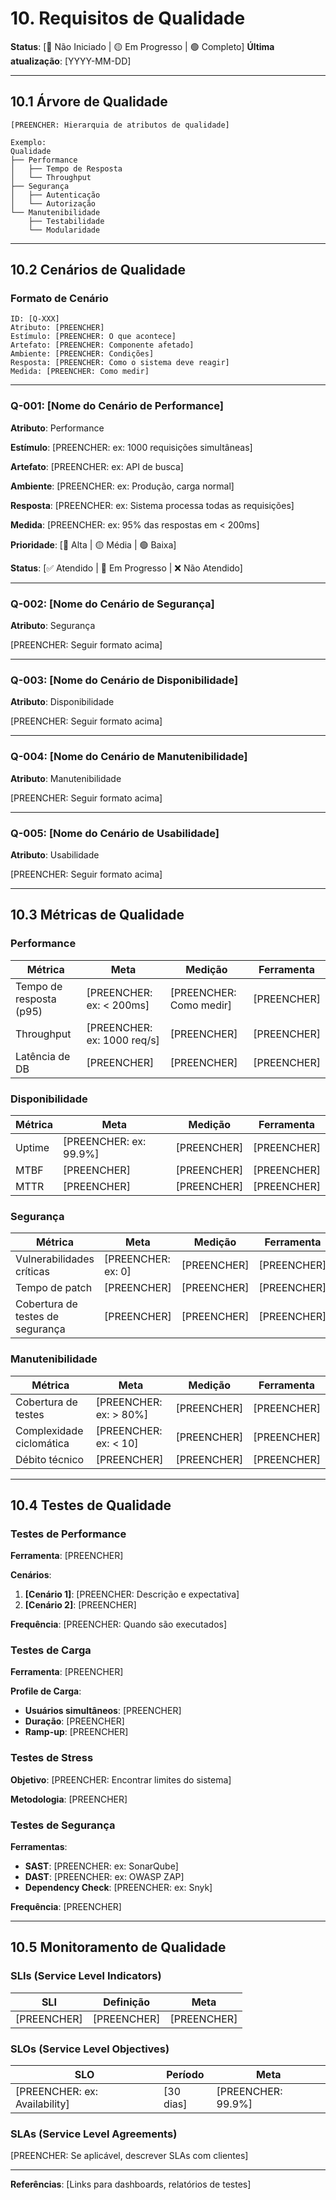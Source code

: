 # 10. Requisitos de Qualidade

**Status**: [🔴 Não Iniciado | 🟡 Em Progresso | 🟢 Completo]
**Última atualização**: [YYYY-MM-DD]

---

## 10.1 Árvore de Qualidade

```
[PREENCHER: Hierarquia de atributos de qualidade]

Exemplo:
Qualidade
├── Performance
│   ├── Tempo de Resposta
│   └── Throughput
├── Segurança
│   ├── Autenticação
│   └── Autorização
└── Manutenibilidade
    ├── Testabilidade
    └── Modularidade
```

---

## 10.2 Cenários de Qualidade

### Formato de Cenário

```
ID: [Q-XXX]
Atributo: [PREENCHER]
Estímulo: [PREENCHER: O que acontece]
Artefato: [PREENCHER: Componente afetado]
Ambiente: [PREENCHER: Condições]
Resposta: [PREENCHER: Como o sistema deve reagir]
Medida: [PREENCHER: Como medir]
```

---

### Q-001: [Nome do Cenário de Performance]

**Atributo**: Performance

**Estímulo**: [PREENCHER: ex: 1000 requisições simultâneas]

**Artefato**: [PREENCHER: ex: API de busca]

**Ambiente**: [PREENCHER: ex: Produção, carga normal]

**Resposta**: [PREENCHER: ex: Sistema processa todas as requisições]

**Medida**: [PREENCHER: ex: 95% das respostas em < 200ms]

**Prioridade**: [🔴 Alta | 🟡 Média | 🟢 Baixa]

**Status**: [✅ Atendido | 🔄 Em Progresso | ❌ Não Atendido]

---

### Q-002: [Nome do Cenário de Segurança]

**Atributo**: Segurança

[PREENCHER: Seguir formato acima]

---

### Q-003: [Nome do Cenário de Disponibilidade]

**Atributo**: Disponibilidade

[PREENCHER: Seguir formato acima]

---

### Q-004: [Nome do Cenário de Manutenibilidade]

**Atributo**: Manutenibilidade

[PREENCHER: Seguir formato acima]

---

### Q-005: [Nome do Cenário de Usabilidade]

**Atributo**: Usabilidade

[PREENCHER: Seguir formato acima]

---

## 10.3 Métricas de Qualidade

### Performance

| Métrica | Meta | Medição | Ferramenta |
|---------|------|---------|------------|
| Tempo de resposta (p95) | [PREENCHER: ex: < 200ms] | [PREENCHER: Como medir] | [PREENCHER] |
| Throughput | [PREENCHER: ex: 1000 req/s] | [PREENCHER] | [PREENCHER] |
| Latência de DB | [PREENCHER] | [PREENCHER] | [PREENCHER] |

### Disponibilidade

| Métrica | Meta | Medição | Ferramenta |
|---------|------|---------|------------|
| Uptime | [PREENCHER: ex: 99.9%] | [PREENCHER] | [PREENCHER] |
| MTBF | [PREENCHER] | [PREENCHER] | [PREENCHER] |
| MTTR | [PREENCHER] | [PREENCHER] | [PREENCHER] |

### Segurança

| Métrica | Meta | Medição | Ferramenta |
|---------|------|---------|------------|
| Vulnerabilidades críticas | [PREENCHER: ex: 0] | [PREENCHER] | [PREENCHER] |
| Tempo de patch | [PREENCHER] | [PREENCHER] | [PREENCHER] |
| Cobertura de testes de segurança | [PREENCHER] | [PREENCHER] | [PREENCHER] |

### Manutenibilidade

| Métrica | Meta | Medição | Ferramenta |
|---------|------|---------|------------|
| Cobertura de testes | [PREENCHER: ex: > 80%] | [PREENCHER] | [PREENCHER] |
| Complexidade ciclomática | [PREENCHER: ex: < 10] | [PREENCHER] | [PREENCHER] |
| Débito técnico | [PREENCHER] | [PREENCHER] | [PREENCHER] |

---

## 10.4 Testes de Qualidade

### Testes de Performance

**Ferramenta**: [PREENCHER]

**Cenários**:

1. **[Cenário 1]**: [PREENCHER: Descrição e expectativa]
2. **[Cenário 2]**: [PREENCHER]

**Frequência**: [PREENCHER: Quando são executados]

### Testes de Carga

**Ferramenta**: [PREENCHER]

**Profile de Carga**:

- **Usuários simultâneos**: [PREENCHER]
- **Duração**: [PREENCHER]
- **Ramp-up**: [PREENCHER]

### Testes de Stress

**Objetivo**: [PREENCHER: Encontrar limites do sistema]

**Metodologia**: [PREENCHER]

### Testes de Segurança

**Ferramentas**:

- **SAST**: [PREENCHER: ex: SonarQube]
- **DAST**: [PREENCHER: ex: OWASP ZAP]
- **Dependency Check**: [PREENCHER: ex: Snyk]

**Frequência**: [PREENCHER]

---

## 10.5 Monitoramento de Qualidade

### SLIs (Service Level Indicators)

| SLI | Definição | Meta |
|-----|-----------|------|
| [PREENCHER] | [PREENCHER] | [PREENCHER] |

### SLOs (Service Level Objectives)

| SLO | Período | Meta |
|-----|---------|------|
| [PREENCHER: ex: Availability] | [30 dias] | [PREENCHER: 99.9%] |

### SLAs (Service Level Agreements)

[PREENCHER: Se aplicável, descrever SLAs com clientes]

---

**Referências**: [Links para dashboards, relatórios de testes]
